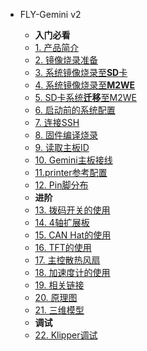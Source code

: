 * FLY-Gemini v2

  * **入门必看**
  * [1. 产品简介](/board/fly_gemini_v2/README.md)
  * [2. 镜像烧录准备](/board/fly_gemini_v2/FLY_π_mirror.md)
  * [3. 系统镜像烧录至**SD**卡](/board/fly_gemini_v2/sd_mirror.md)
  * [4. 系统镜像烧录至**M2WE**](/board/fly_gemini_v2/FLY_π_M2WE.md)
  * [5. SD卡系统**迁移**至M2WE](/board/fly_gemini_v2/sd_to_emmc.md)
  * [6. 启动前的系统配置](/board/fly_gemini_v2/flyos_install.md)
  * [7. 连接SSH](/board/fly_gemini_v2/to_ssh.md)
  * [8. 固件编译烧录](/board/fly_gemini_v2/flash.md)
  * [9. 读取主板ID](/board/fly_gemini_v2/readid.md)
  * [10. Gemini主板接线](/board/fly_gemini_v2/wiring.md)
  * [11.printer参考配置](/board/fly_gemini_v2/cfg.md)
  * [12. Pin脚分布](/board/fly_gemini_v2/pins.md)
  * **进阶**
  * [13. 拨码开关的使用](/board/fly_gemini_v2/dip.md)
  * [14. 4轴扩展板](/board/fly_gemini_v2/extend.md)
  * [15. CAN Hat的使用](/board/fly_gemini_v2/canhat.md)
  * [16. TFT的使用](/board/fly_gemini_v2/screen.md)
  * [17. 主控散热风扇](/board/fly_gemini_v2/corefan.md)
  * [18. 加速度计的使用](/advanced/Accelerometer)
  * [19. 相关链接](/board/fly_gemini_v2/link.md)
  * [20. 原理图](/board/fly_gemini_v2/schematic.md)
  * [21. 三维模型](/board/fly_gemini_v2/3dmodel.md)
  * **调试**
  * [22. Klipper调试](/board/fly_gemini_v2/boardtest.md)
